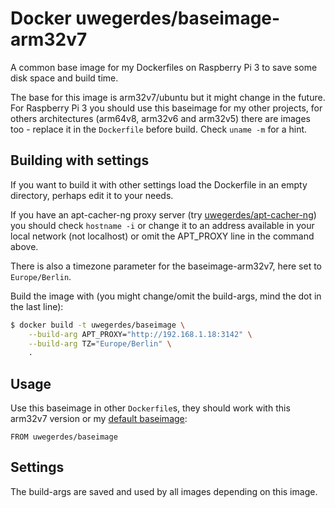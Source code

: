 # Docker uwegerdes/baseimage-arm32v7

A common base image for my Dockerfiles on Raspberry Pi 3 to save some disk space and build time.

The base for this image is arm32v7/ubuntu but it might change in the future. For Raspberry Pi 3 you should use this baseimage for my other projects, for others architectures (arm64v8, arm32v6 and arm32v5) there are images too - replace it in the `Dockerfile` before build. Check `uname -m` for a hint.

## Building with settings

If you want to build it with other settings load the Dockerfile in an empty directory, perhaps edit it to your needs.

If you have an apt-cacher-ng proxy server (try [uwegerdes/apt-cacher-ng](https://github.com/UweGerdes/docker-apt-cacher-ng)) you should check `hostname -i` or change it to an address available in your local network (not localhost) or omit the APT_PROXY line in the command above.

There is also a timezone parameter for the baseimage-arm32v7, here set to `Europe/Berlin`.

Build the image with (you might change/omit the build-args, mind the dot in the last line):

```bash
$ docker build -t uwegerdes/baseimage \
	--build-arg APT_PROXY="http://192.168.1.18:3142" \
	--build-arg TZ="Europe/Berlin" \
	.
```

## Usage

Use this baseimage in other `Dockerfile`s, they should work with this arm32v7 version or my [default baseimage](https://github.com/UweGerdes/docker-baseimage):

```
FROM uwegerdes/baseimage
```

## Settings

The build-args are saved and used by all images depending on this image.


